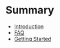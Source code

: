 # Summary

* [Introduction](README.md)
* [FAQ](chapter1.md)
* [Getting Started](getting_started.md)

